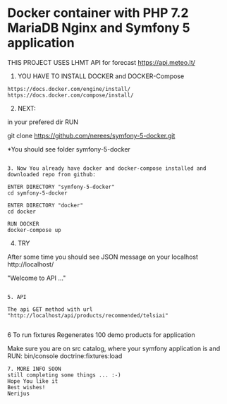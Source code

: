 # Docker container with PHP 7.2 MariaDB Nginx and Symfony 5 application

THIS PROJECT USES LHMT API for forecast
https://api.meteo.lt/

1. YOU HAVE TO INSTALL DOCKER and DOCKER-Compose
```
https://docs.docker.com/engine/install/
https://docs.docker.com/compose/install/

```

2. NEXT: 

in your prefered dir
RUN

git clone https://github.com/nerees/symfony-5-docker.git

*You should see folder symfony-5-docker
```

3. Now You already have docker and docker-compose installed and downloaded repo from github:

ENTER DIRECTORY "symfony-5-docker"
cd symfony-5-docker

ENTER DIRECTORY "docker"
cd docker

RUN DOCKER
docker-compose up

```
4. TRY

After some time you should see JSON message on your localhost
http://localhost/

"Welcome to API ..."

```

5. API 

The api GET method with url "http://localhost/api/products/recommended/telsiai"
 
```

6 To run fixtures
Regenerates 100 demo products for application

Make sure you are on src catalog, where your symfony application is and
RUN:
bin/console doctrine:fixtures:load


```
7. MORE INFO SOON
still completing some things ... :-)
Hope You like it
Best wishes!
Nerijus